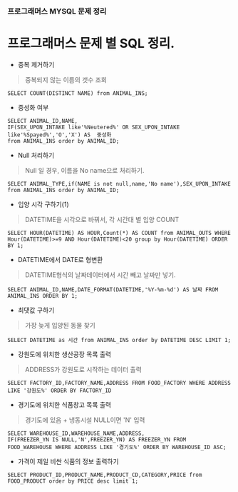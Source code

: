 ### 프로그래머스 MYSQL 문제 정리


# 프로그래머스 문제 별 SQL 정리.

* 중복 제거하기
> 중복되지 않는 이름의 갯수 조회
```
SELECT COUNT(DISTINCT NAME) from ANIMAL_INS;
```

* 중성화 여부 

```
SELECT ANIMAL_ID,NAME, 
IF(SEX_UPON_INTAKE like'%Neutered%' OR SEX_UPON_INTAKE like'%Spayed%','O','X') AS  중성화 
from ANIMAL_INS order by ANIMAL_ID;
```

* Null 처리하기
> Null 일 경우, 이름을 No name으로 처리하기.
```
SELECT ANIMAL_TYPE,if(NAME is not null,name,'No name'),SEX_UPON_INTAKE from ANIMAL_INS order by ANIMAL_ID;
```

* 입양 시각 구하기(1)
> DATETIME을 시각으로 바꿔서, 각 시간대 별 입양 COUNT
```
SELECT HOUR(DATETIME) AS HOUR,Count(*) AS COUNT from ANIMAL_OUTS WHERE Hour(DATETIME)>=9 AND Hour(DATETIME)<20 group by Hour(DATETIME) ORDER BY 1;
```

* DATETIME에서 DATE로 형변환
> DATETIME형식의 날짜데이터에서 시간 빼고 날짜만 넣기.
```
SELECT ANIMAL_ID,NAME,DATE_FORMAT(DATETIME,'%Y-%m-%d') AS 날짜 FROM ANIMAL_INS ORDER BY 1;
```

* 최댓값 구하기
> 가장 늦게 입양된 동물 찾기
```
SELECT DATETIME as 시간 from ANIMAL_INS order by DATETIME DESC LIMIT 1;
```

* 강원도에 위치한 생산공장 목록 출력
> ADDRESS가 강원도로 시작하는 데이터 출력
```
SELECT FACTORY_ID,FACTORY_NAME,ADDRESS FROM FOOD_FACTORY WHERE ADDRESS LIKE '강원도%' ORDER BY FACTORY_ID
```

* 경기도에 위치한 식품창고 목록 출력
> 경기도에 있음 + 냉동시설 NULL이면 'N' 입력
```
SELECT WAREHOUSE_ID,WAREHOUSE_NAME,ADDRESS,
IF(FREEZER_YN IS NULL,'N',FREEZER_YN) AS FREEZER_YN FROM FOOD_WAREHOUSE WHERE ADDRESS LIKE '경기도%' ORDER BY WAREHOUSE_ID ASC;
```

* 가격이 제일 비싼 식품의 정보 출력하기
```
SELECT PRODUCT_ID,PRODUCT_NAME,PRODUCT_CD,CATEGORY,PRICE from FOOD_PRODUCT order by PRICE desc limit 1;
```